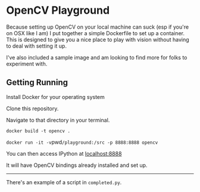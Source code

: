 # OpenCV Playground

Because setting up OpenCV on your local machine can suck (esp if you're on OSX like I am) I put together a simple Dockerfile to set up a container. This is designed to give you a nice place to play with vision without having to deal with setting it up.

I've also included a sample image and am looking to find more for folks to experiment with.


## Getting Running

Install Docker for your operating system

Clone this repository.

Navigate to that directory in your terminal.

`docker build -t opencv .  `

` docker run -it -v `pwd`/playground:/src -p 8888:8888 opencv`

You can then access IPython at [localhost:8888](localhost:8888)

It will have OpenCV bindings already installed and set up.

----

There's an example of a script in `completed.py`.
